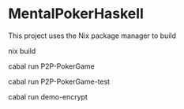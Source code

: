 # MentalPokerHaskell

This project uses the Nix package manager to build 

nix build

cabal run P2P-PokerGame 

cabal run P2P-PokerGame-test 

cabal run demo-encrypt
